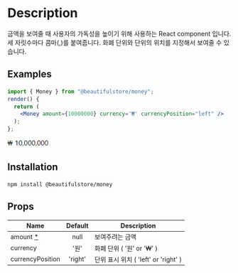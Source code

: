 # Description
금액을 보여줄 때 사용자의 가독성을 높이기 위해 사용하는 React component 입니다. <br/>
세 자릿수마다 콤마(,)를 붙여줍니다.
화폐 단위와 단위의 위치를 지정해서 보여줄 수 있습니다.

## Examples

```jsx
import { Money } from "@beautifulstore/money";
render() {
  return (
    <Money amount={10000000} currency='₩' currencyPosition="left" />
  );
};
```
![img_3.png](img.png)

## Installation

```bash
npm install @beautifulstore/money
```

## Props
|Name|Default|Description|
|------|:---:|---|
|amount <a href="#" title="required">*</a>|null|보여주려는 금액|
|currency|'원'|화폐 단위 ( '원' or '₩' ) |
|currencyPosition|'right'|단위 표시 위치 ( 'left' or 'right' )|
